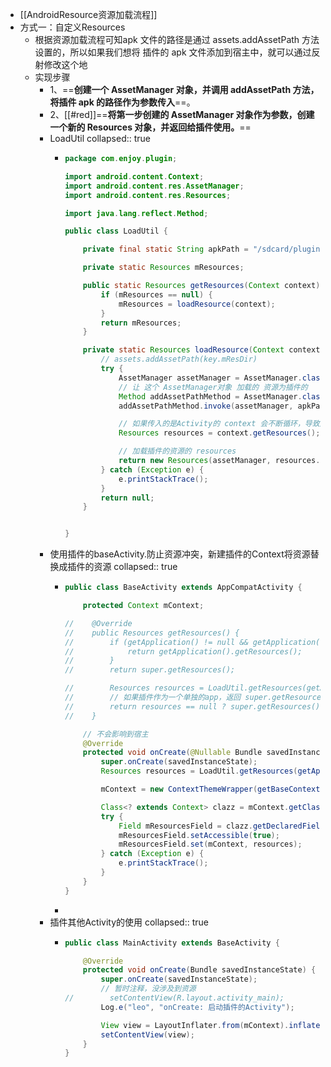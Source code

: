 - [[AndroidResource资源加载流程]]
- 方式一：自定义Resources
	- 根据资源加载流程可知apk 文件的路径是通过 assets.addAssetPath 方法设置的，所以如果我们想将
	  插件的 apk 文件添加到宿主中，就可以通过反射修改这个地
	- 实现步骤
		- 1、==**创建一个 AssetManager 对象，并调用 addAssetPath 方法，将插件 apk 的路径作为参数传入**==。
		- 2、[[#red]]==**将第一步创建的 AssetManager 对象作为参数，创建一个新的 Resources 对象，并返回给插件使用。**==
		- LoadUtil
		  collapsed:: true
			- ```java
			  package com.enjoy.plugin;
			  
			  import android.content.Context;
			  import android.content.res.AssetManager;
			  import android.content.res.Resources;
			  
			  import java.lang.reflect.Method;
			  
			  public class LoadUtil {
			  
			      private final static String apkPath = "/sdcard/plugin-debug.apk";
			  
			      private static Resources mResources;
			  
			      public static Resources getResources(Context context) {
			          if (mResources == null) {
			              mResources = loadResource(context);
			          }
			          return mResources;
			      }
			  
			      private static Resources loadResource(Context context) {
			          // assets.addAssetPath(key.mResDir)
			          try {
			              AssetManager assetManager = AssetManager.class.newInstance();
			              // 让 这个 AssetManager对象 加载的 资源为插件的
			              Method addAssetPathMethod = AssetManager.class.getMethod("addAssetPath", String.class);
			              addAssetPathMethod.invoke(assetManager, apkPath);
			  
			              // 如果传入的是Activity的 context 会不断循环，导致崩溃
			              Resources resources = context.getResources();
			  
			              // 加载插件的资源的 resources
			              return new Resources(assetManager, resources.getDisplayMetrics(), resources.getConfiguration());
			          } catch (Exception e) {
			              e.printStackTrace();
			          }
			          return null;
			      }
			  
			  
			  }
			  
			  ```
		- 使用插件的baseActivity.防止资源冲突，新建插件的Context将资源替换成插件的资源
		  collapsed:: true
			- ```java
			  public class BaseActivity extends AppCompatActivity {
			  
			      protected Context mContext;
			  
			  //    @Override
			  //    public Resources getResources() {
			  //        if (getApplication() != null && getApplication().getResources() != null) {
			  //            return getApplication().getResources();
			  //        }
			  //        return super.getResources();
			  
			  //        Resources resources = LoadUtil.getResources(getApplication());
			  //        // 如果插件作为一个单独的app，返回 super.getResources()
			  //        return resources == null ? super.getResources() : resources;
			  //    }
			  
			      // 不会影响到宿主
			      @Override
			      protected void onCreate(@Nullable Bundle savedInstanceState) {
			          super.onCreate(savedInstanceState);
			          Resources resources = LoadUtil.getResources(getApplication());
			  
			          mContext = new ContextThemeWrapper(getBaseContext(), 0);
			  
			          Class<? extends Context> clazz = mContext.getClass();
			          try {
			              Field mResourcesField = clazz.getDeclaredField("mResources");
			              mResourcesField.setAccessible(true);
			              mResourcesField.set(mContext, resources);
			          } catch (Exception e) {
			              e.printStackTrace();
			          }
			      }
			  }
			  ```
			-
		- 插件其他Activity的使用
		  collapsed:: true
			- ```java
			  public class MainActivity extends BaseActivity {
			  
			      @Override
			      protected void onCreate(Bundle savedInstanceState) {
			          super.onCreate(savedInstanceState);
			          // 暂时注释，没涉及到资源
			  //        setContentView(R.layout.activity_main);
			          Log.e("leo", "onCreate: 启动插件的Activity");
			  
			          View view = LayoutInflater.from(mContext).inflate(R.layout.activity_main, null);
			          setContentView(view);
			      }
			  }
			  ```